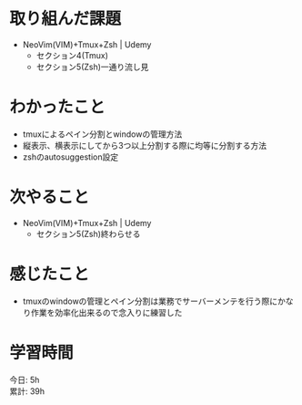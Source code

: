 # 取り組んだ課題     
- NeoVim(VIM)+Tmux+Zsh | Udemy
  - セクション4(Tmux)
  - セクション5(Zsh)一通り流し見
# わかったこと   
- tmuxによるペイン分割とwindowの管理方法
- 縦表示、横表示にしてから3つ以上分割する際に均等に分割する方法
- zshのautosuggestion設定
# 次やること
- NeoVim(VIM)+Tmux+Zsh | Udemy
  - セクション5(Zsh)終わらせる
# 感じたこと
- tmuxのwindowの管理とペイン分割は業務でサーバーメンテを行う際にかなり作業を効率化出来るので念入りに練習した
# 学習時間  
今日: 5h  
累計: 39h 
